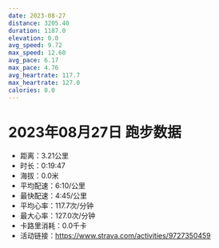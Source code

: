 ```yaml
---
date: 2023-08-27
distance: 3205.40
duration: 1187.0
elevation: 0.0
avg_speed: 9.72
max_speed: 12.60
avg_pace: 6.17
max_pace: 4.76
avg_heartrate: 117.7
max_heartrate: 127.0
calories: 0.0
---
```


# 2023年08月27日 跑步数据

- 距离：3.21公里
- 时长：0:19:47
- 海拔：0.0米
- 平均配速：6:10/公里
- 最快配速：4:45/公里
- 平均心率：117.7次/分钟
- 最大心率：127.0次/分钟
- 卡路里消耗：0.0千卡
- 活动链接：https://www.strava.com/activities/9727350459
